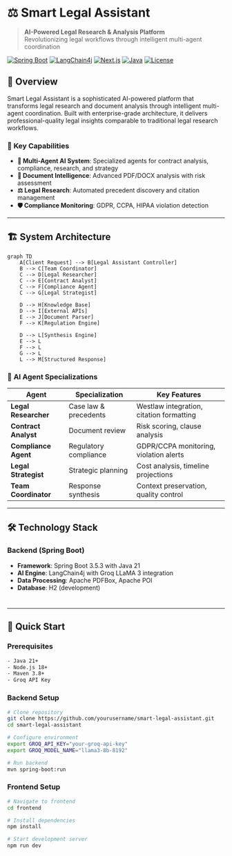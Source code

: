 # ⚖️ Smart Legal Assistant

> **AI-Powered Legal Research & Analysis Platform**  
> Revolutionizing legal workflows through intelligent multi-agent coordination

[![Spring Boot](https://img.shields.io/badge/Spring%20Boot-3.5.3-brightgreen.svg)](https://spring.io/projects/spring-boot)
[![LangChain4j](https://img.shields.io/badge/LangChain4j-1.0.0--beta2-blue.svg)](https://github.com/langchain4j/langchain4j)
[![Next.js](https://img.shields.io/badge/Next.js-15.4.2-black.svg)](https://nextjs.org/)
[![Java](https://img.shields.io/badge/Java-21-orange.svg)](https://openjdk.java.net/)
[![License](https://img.shields.io/badge/License-MIT-yellow.svg)](LICENSE)

## 🚀 **Overview**

Smart Legal Assistant is a sophisticated AI-powered platform that transforms legal research and document analysis through intelligent multi-agent coordination. Built with enterprise-grade architecture, it delivers professional-quality legal insights comparable to traditional legal research workflows.

### 🎯 **Key Capabilities**

- **🤖 Multi-Agent AI System**: Specialized agents for contract analysis, compliance, research, and strategy
- **📄 Document Intelligence**: Advanced PDF/DOCX analysis with risk assessment
- **⚖️ Legal Research**: Automated precedent discovery and citation management
- **🛡️ Compliance Monitoring**: GDPR, CCPA, HIPAA violation detection

---

## 🏗️ **System Architecture**

```mermaid
graph TD
    A[Client Request] --> B[Legal Assistant Controller]
    B --> C[Team Coordinator]
    C --> D[Legal Researcher]
    C --> E[Contract Analyst]
    C --> F[Compliance Agent]
    C --> G[Legal Strategist]
    
    D --> H[Knowledge Base]
    D --> I[External APIs]
    E --> J[Document Parser]
    F --> K[Regulation Engine]
    
    D --> L[Synthesis Engine]
    E --> L
    F --> L
    G --> L
    L --> M[Structured Response]
```

### 🧠 **AI Agent Specializations**

| Agent | Specialization | Key Features |
|-------|---------------|--------------|
| **Legal Researcher** | Case law & precedents | Westlaw integration, citation formatting |
| **Contract Analyst** | Document review | Risk scoring, clause analysis |
| **Compliance Agent** | Regulatory compliance | GDPR/CCPA monitoring, violation alerts |
| **Legal Strategist** | Strategic planning | Cost analysis, timeline projections |
| **Team Coordinator** | Response synthesis | Context preservation, quality control |

---

## 🛠️ **Technology Stack**

### **Backend (Spring Boot)**
- **Framework**: Spring Boot 3.5.3 with Java 21
- **AI Engine**: LangChain4j with Groq LLaMA 3 integration
- **Data Processing**: Apache PDFBox, Apache POI
- **Database**: H2 (development)


#
---

## 🚀 **Quick Start**

### **Prerequisites**
```bash
- Java 21+
- Node.js 18+
- Maven 3.8+
- Groq API Key
```

### **Backend Setup**
```bash
# Clone repository
git clone https://github.com/yourusername/smart-legal-assistant.git
cd smart-legal-assistant

# Configure environment
export GROQ_API_KEY="your-groq-api-key"
export GROQ_MODEL_NAME="llama3-8b-8192"

# Run backend
mvn spring-boot:run
```

### **Frontend Setup**
```bash
# Navigate to frontend
cd frontend

# Install dependencies
npm install

# Start development server
npm run dev
```


